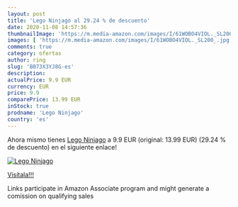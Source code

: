 ```yaml
---
layout: post
title: 'Lego Ninjago al 29.24 % de descuento'
date: 2020-11-08 14:57:36
thumbnailImage: 'https://m.media-amazon.com/images/I/61WOBO4VIOL._SL200_.jpg'
images: [ 'https://m.media-amazon.com/images/I/61WOBO4VIOL._SL200_.jpg' ]
comments: true
category: ofertas
author: ring
slug: 'B073X3YJ8G-es'
description:
actualPrice: 9.9 EUR
currency: EUR
price: 9.9
comparePrice: 13.99 EUR
inStock: true
prodname: 'Lego Ninjago'
country: 'es'
---
```


Ahora mismo tienes [Lego Ninjago](https://www.amazon.es/dp/B073X3YJ8G/?tag=tolees-21) a 9.9 EUR (original: 13.99 EUR) (29.24 %  de descuento) en el siguiente enlace!

[![Lego Ninjago](https://m.media-amazon.com/images/I/61WOBO4VIOL._SL200_.jpg)](https://www.amazon.es/dp/B073X3YJ8G/?tag=tolees-21)

[Visítala!!!](https://www.amazon.es/dp/B073X3YJ8G/?tag=tolees-21)

Links participate in Amazon Associate program and might generate a comission on qualifying sales
